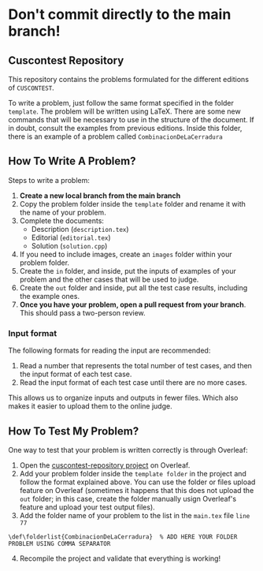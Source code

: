 # Don't commit directly to the main branch!

## Cuscontest Repository

This repository contains the problems formulated for the different editions of `CUSCONTEST`.

To write a problem, just follow the same format specified in the folder `template`. The problem will be written using LaTeX. There are some new commands that will be necessary to use in the structure of the document. If in doubt, consult the examples from previous editions. Inside this folder, there is an example of a problem called `CombinacionDeLaCerradura`

## How To Write A Problem?

Steps to write a problem:

1. **Create a new local branch from the main branch**
2. Copy the problem folder inside the `template` folder and rename it with the name of your problem.
3. Complete the documents:
    - Description (`description.tex`)
    - Editorial (`editorial.tex`)
    - Solution (`solution.cpp`)
4. If you need to include images, create an `images` folder within your problem folder.
5. Create the `in` folder, and inside, put the inputs of examples of your problem and the other cases that will be used to judge.
6. Create the `out` folder and inside, put all the test case results, including the example ones.
7. **Once you have your problem, open a pull request from your branch**. This should pass a two-person review.

### Input format

The following formats for reading the input are recommended:

1. Read a number that represents the total number of test cases, and then the input format of each test case.
2. Read the input format of each test case until there are no more cases.

This allows us to organize inputs and outputs in fewer files. Which also makes it easier to upload them to the online judge.

## How To Test My Problem?

One way to test that your problem is written correctly is through Overleaf:

1. Open the [cuscontest-repository project](https://www.overleaf.com/9544566223xxngyxghkmby#e048af) on Overleaf.
2. Add your problem folder inside the `template folder` in the project and follow the format explained above. You can use the folder or files upload feature on Overleaf (sometimes it happens that this does not upload the `out` folder; in this case, create the folder manually usign Overleaf's feature and upload your test output files).
3. Add the folder name of your problem to the list in the `main.tex` file `line 77`
```
\def\folderlist{CombinacionDeLaCerradura}  % ADD HERE YOUR FOLDER PROBLEM USING COMMA SEPARATOR
```
4. Recompile the project and validate that everything is working!

